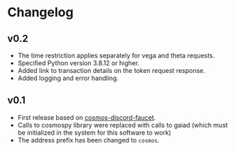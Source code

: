 # Changelog

## v0.2

- The time restriction applies separately for vega and theta requests.
- Specified Python version 3.8.12 or higher.
- Added link to transaction details on the token request response.
- Added logging and error handling.

## v0.1

- First release based on [cosmos-discord-faucet](https://github.com/c29r3/cosmos-discord-faucet).
- Calls to cosmospy library were replaced with calls to gaiad (which must be initialized in the system for this software to work)
- The address prefix has been changed to `cosmos`.